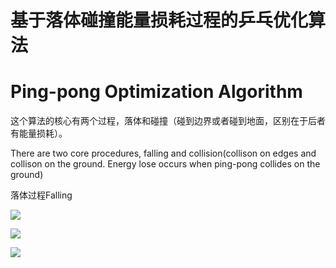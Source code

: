 <h1>基于落体碰撞能量损耗过程的乒乓优化算法</h1>
<h1>Ping-pong Optimization Algorithm</h1>
<p>这个算法的核心有两个过程，落体和碰撞（碰到边界或者碰到地面，区别在于后者有能量损耗）。</p>
<p>There are two core procedures, falling and collision(collison on edges and collison on the ground. Energy lose occurs when ping-pong collides on the ground)</p>
<p>落体过程Falling</p>
<p>
<img src="http://chart.googleapis.com/chart?cht=tx&chl=\Large xi=xi+vi*dt" style="border:none;">
</p>
<p>
<img src="http://chart.googleapis.com/chart?cht=tx&chl=\Large h=h+vh*dt-1/2*g*dt^2" style="border:none;">
</p>
<p>
<img src="http://chart.googleapis.com/chart?cht=tx&chl=\Large hv=hv-g*dt" style="border:none;">
</p>